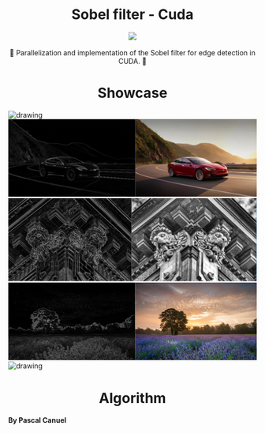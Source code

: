 <h1 align="center">Sobel filter - Cuda</h1> 
<p align="center">
<img src="https://img.shields.io/badge/License-MIT-blue.svg">
</p>

<p align="center">📐 Parallelization and implementation of the Sobel filter for edge detection in CUDA. 📏</p>

<h1 align="center">Showcase</h1>
<img src="showcase/city.PNG" alt="drawing"/>
<img src="showcase/tesla.PNG" alt="drawing"/>
<img src="showcase/architectureLion.PNG" alt="drawing"/>
<img src="showcase/field.PNG" alt="drawing"/>
<img src="showcase/museum.PNG" alt="drawing"/>

<h1 align="center">Algorithm</h1>

#### By Pascal Canuel

